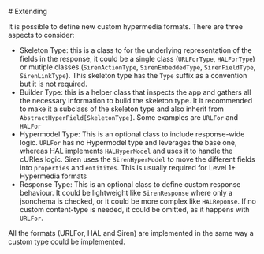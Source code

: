 # Extending

It is possible to define new custom hypermedia formats. There are three aspects
to consider:

- Skeleton Type: this is a class to for the underlying representation of the
  fields in the response, it could be a single class (`URLForType`,
  `HALForType`) or mutiple classes (`SirenActionType`, `SirenEmbeddedType`,
  `SirenFieldType`, `SirenLinkType`). This skeleton type has the `Type` suffix
  as a convention but it is not required.
- Builder Type: this is a helper class that inspects the app and gathers all the
  necessary information to build the skeleton type. It it recommended to make it
  a subclass of the skeleton type and also inherit from
  `AbstractHyperField[SkeletonType]`. Some examples are `URLFor` and `HALFor`
- Hypermodel Type: This is an optional class to include response-wide logic.
  `URLFor` has no Hypermodel type and leverages the base one, whereas HAL
  implements `HALHyperModel` and uses it to handle the cURIes logic. Siren uses
  the `SirenHyperModel` to move the different fields into `properties` and
  `entitites`. This is usually required for Level 1+ Hypermedia formats
- Response Type: This is an optional class to define custom response behaviour.
  It could be lightweight like `SirenResponse` where only a jsonchema is
  checked, or it could be more complex like `HALReponse`. If no custom
  content-type is needed, it could be omitted, as it happens with `URLFor`.

All the formats (URLFor, HAL and Siren) are implemented in the same way a custom
type could be implemented. 


